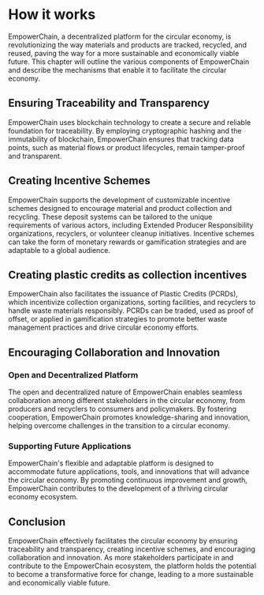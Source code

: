 # How it works

EmpowerChain, a decentralized platform for the circular economy, is revolutionizing the way materials and products are tracked, recycled, and reused, paving the way for a more sustainable and economically viable future. This chapter will outline the various components of EmpowerChain and describe the mechanisms that enable it to facilitate the circular economy.

## Ensuring Traceability and Transparency

EmpowerChain uses blockchain technology to create a secure and reliable foundation for traceability. By employing cryptographic hashing and the immutability of blockchain, EmpowerChain ensures that tracking data points, such as material flows or product lifecycles, remain tamper-proof and transparent.

## Creating Incentive Schemes

EmpowerChain supports the development of customizable incentive schemes designed to encourage material and product collection and recycling. These deposit systems can be tailored to the unique requirements of various actors, including Extended Producer Responsibility organizations, recyclers, or volunteer cleanup initiatives. Incentive schemes can take the form of monetary rewards or gamification strategies and are adaptable to a global audience.

## Creating plastic credits as collection incentives

EmpowerChain also facilitates the issuance of Plastic Credits (PCRDs), which incentivize collection organizations, sorting facilities, and recyclers to handle waste materials responsibly. PCRDs can be traded, used as proof of offset, or applied in gamification strategies to promote better waste management practices and drive circular economy efforts.

## Encouraging Collaboration and Innovation

### Open and Decentralized Platform
The open and decentralized nature of EmpowerChain enables seamless collaboration among different stakeholders in the circular economy, from producers and recyclers to consumers and policymakers. By fostering cooperation, EmpowerChain promotes knowledge-sharing and innovation, helping overcome challenges in the transition to a circular economy.

### Supporting Future Applications
EmpowerChain's flexible and adaptable platform is designed to accommodate future applications, tools, and innovations that will advance the circular economy. By promoting continuous improvement and growth, EmpowerChain contributes to the development of a thriving circular economy ecosystem.

## Conclusion

EmpowerChain effectively facilitates the circular economy by ensuring traceability and transparency, creating incentive schemes, and encouraging collaboration and innovation. As more stakeholders participate in and contribute to the EmpowerChain ecosystem, the platform holds the potential to become a transformative force for change, leading to a more sustainable and economically viable future.